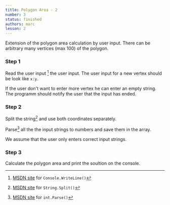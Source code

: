 ```yaml
---
title: Polygon Area - 2
number: 3
status: finished
authors: marc
lesson: 2
---
```


Extension of the polygon area calculation by user input. There can be arbitrary many vertices (max 100) of the polygon.

### Step 1

Read the user input [^user_input] the user input. The user input for a new vertex should be look like `x:y`.

[^user_input]:
    [MSDN site](https://msdn.microsoft.com/de-de/library/system.console.readline%28v=vs.110%29.aspx) for `Console.WriteLine()`

If the user don't want to enter more vertex he can enter an empty string. The programm should notify the user that the input has ended.

### Step 2

Split the string[^string_split] and use both coordinates separately.

[^string_split]:
    [MSDN site](https://msdn.microsoft.com/de-de/library/tabh47cf%28v=vs.110%29.aspx) for `String.Split()`

Parse[^parse] all the the input strings to numbers and save them in the array.

[^parse]:
    [MSDN site](https://msdn.microsoft.com/de-de/library/b3h1hf19%28v=vs.110%29.aspx) for `int.Parse()`

We assume that the user only enters correct input strings.

### Step 3

Calculate the polygon area and print the soultion on the console.
